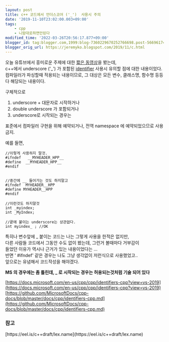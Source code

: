 ```yaml
---
layout: post
title: c++ 코드에서 언더스코어 ('_')  사용시 주의
date: '2019-11-10T23:02:00.003+09:00'
tags:
    - cpp
    - 니맘대로하면안된다
modified_time: '2022-03-26T20:56:17.877+09:00'
blogger_id: tag:blogger.com,1999:blog-7360229670252766698.post-566961743518724250
blogger_orig_url: https://jeremyko.blogspot.com/2019/11/c.html
---
```


오늘 유튜브에서 흥미로운 주제에 대한 [짧은 동영상](https://www.youtube.com/watch?v=0vJXQ2VOzEs)을 봤는데,  
c++에서 underscore ('\_') 가 포함된 [identifier](https://eel.is/c++draft/lex.name) 사용시 유의할 점에 대한 내용이었다.  
컴파일러가 파싱할때 적용되는 내용이므로, 그 대상은 모든 변수, 클래스명, 함수명 등등 다 해당되는 내용이다.

구체적으로

1.  underscore + 대문자로 시작하거나
2.  double underscore 가 포함되거나
3.  underscore로 시작되는 경우는

표준에서 컴파일러 구현을 위해 예약되거나, 전역 namespace 에 예약되었으므로 사용금지.

예를 들면,

    //이렇게 사용하지 말것.
    #ifndef   __MYHEADER_HPP__
    #define  __MYHEADER_HPP__
    #endif


    //중간에 __ 들어가는 것도 하지말고
    #ifndef  MYHEADER__HPP
    #define MYHEADER__HPP
    #endif

    //이런것도 하지말것
    int _myindex;
    int _MyIndex;

    //끝에 붙이는 underscore는 상관없다.
    int myindex_ ; //OK

특히나 변수앞에 \_ 붙이는 코드는 나는 그렇게 사용을 한적은 없지만,  
다른 사람들 코드에서 그동안 수도 없이 봤는데, 그런거 볼때마다 거부감이  
들었던 이유가 역시나 근거가 있는 내용이었다는 ...  
반면 ' #ifndef' 같은 경우는 나도 그냥 생각없이 저런식으로 사용했었고..  
앞으로는 유념해서 코드작성을 해야겠다.

**MS 의 경우에는 좀 틀린데, \_ 로 시작되는 경우는 허용되는것처럼 기술 되어 있다**

[https://docs.microsoft.com/en-us/cpp/cpp/identifiers-cpp?view=vs-2019](https://docs.microsoft.com/en-us/cpp/cpp/identifiers-cpp?view=vs-2019)
[https://github.com/MicrosoftDocs/cpp-docs/blob/master/docs/cpp/identifiers-cpp.md](https://github.com/MicrosoftDocs/cpp-docs/blob/master/docs/cpp/identifiers-cpp.md)

<h3> <span style="color:{{site.span_h3_color}}"> 참고 </span> </h3>
[https://eel.is/c++draft/lex.name](https://eel.is/c++draft/lex.name)
